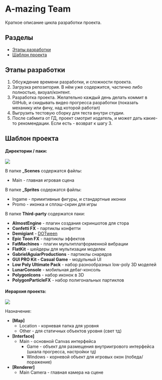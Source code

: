 
# A-mazing Team

Краткое описание цикла разработки проекта.
##  Разделы

- [Этапы разработки](#Этапы-разработки)
- [Шаблон проекта](#Шаблон-проекта)

## Этапы разработки

1. Обсуждение времени разработки, и сложности проекта.
2. Загрузка репозитория. В нём уже содержится, частично либо полностью, визуал/контент.
3. Разработка проекта. Желательно каждый день делать коммит в GitHub, и скидывать видео прогресса разработки (показать механику или фичу, над которой работал)
4. Выгрузить тестовую сборку для теста внутри студии.
5. После сабмита от ГД, проект смотрит издатель, и может дать какие-то рекомендации. Если есть - возврат к шагу 3.
## Шаблон проекта

#### Директории / паки:
![](https://i.ibb.co/CvnD1Mr/2.png)

В папке **_Scenes** содержатся файлы:
- Main - главная игровая сцена

В папке **_Sprites** содержатся файлы:
- Ingame - примитивные фигуры, и стандартные иконки
- Promo - иконка и сплэш-скрин для игры

В папке **Third-party** содержатся паки:
- **AlmostEngine** - плагин создания скриншотов для стора
- **Confetti FX** - партиклы конфетти
- **Demigiant** - [DOTween](http://dotween.demigiant.com)
- **Epic Toon FX** - партиклы эффектов
- **FatMachines** - плагин мультиплатформенной вибрации
- **FlatKit** - шейдеры для мультизации моделек
- **GabrielAguiarProductions** - партиклы снарядов
- **GUI PRO Kit - Casual Game** - модульный UI
- **Low Poly Ultimate Pack** - набор разнообразных low-poly 3D моделей
- **LunarConsole** - мобильная дебаг-консоль
- **PolygonIcons** - набор иконок в 3D
- **PolygonParticleFX** - набор полигональных партиклов

#### Иерархия проекта:
![](https://i.ibb.co/4WvJvnf/1.png)

Назначение:
* **[Map]**
  * Location - корневая папка для уровня
  * Other - для статичных объектов уровня (свет тд)
* **[Interface]**
  * Main - основной Canvas интерфейса
    * Game - объект для размещения внутриигрового интерфейса (шкала прогресса, настройки тд)
    * Windows - корневой объект для игровых окон (победа/поражение)
* **[Renderer]**
  * Main Camera - главная камера на сцене
